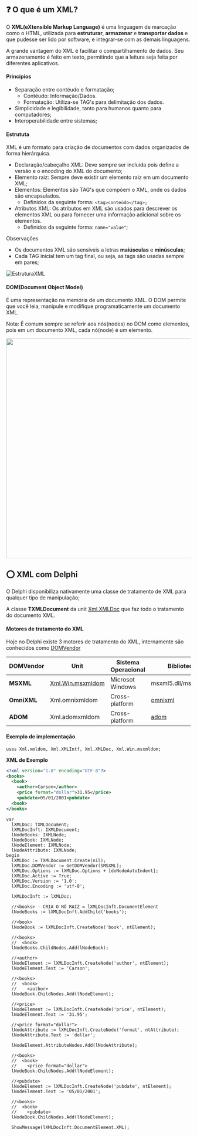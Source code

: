 ## ❓ O que é um XML?

O **XML(eXtensible Markup Language)** é uma linguagem de marcação como o HTML, utilizada para **estruturar**, **armazenar** e **transportar dados** e que pudesse ser lido por software, e integrar-se com as demais linguagens.

A grande vantagem do XML é facilitar o compartilhamento de dados. Seu armazenamento é feito em texto, permitindo que a leitura seja feita por diferentes aplicativos.

#### Princípios

* Separação entre contéudo e formatação;</br>
  * Contéudo: Informação/Dados.</br>
  * Formatação: Utiliza-se TAG's para delimitação dos dados.
* Simplicidade e legibilidade, tanto para humanos quanto para computadores;
* Interoperabilidade entre sistemas;

#### Estrututa

XML é um formato para criação de documentos com dados organizados de forma hierárquica.

* Declaração/cabeçalho XML: Deve sempre ser incluida pois define a versão e o encoding do XML do documento;
* Elemento raiz: Sempre deve existir um elemento raiz em um documento XML;
* Elementos: Elementos são TAG's que compõem o XML, onde os dados são encapsulados.
  * Definidos da seguinte forma: `<tag>conteúdo</tag>;`
* Atributos XML: Os atributos em XML são usados para descrever os elementos XML ou para fornecer uma informação adicional sobre os elementos.
  * Definidos da seguinte forma: `name="value"`;

Observações

* Os documentos XML são sensíveis a letras **maiúsculas** e **minúsculas**;
* Cada TAG inicial tem um tag final, ou seja, as tags são usadas sempre em pares;

![EstruturaXML](https://github.com/antoniojmsjr/Horse-XMLDoc/assets/20980984/9c92ee8c-9f28-43c5-ae71-069b04a593c0)

#### DOM(Document Object Model)

É uma representação na memória de um documento XML. O DOM permite que você leia, manipule e modifique programaticamente um documento XML.

Nota: É comum sempre se referir aos nós(nodes) no DOM como elementos, pois em um documento XML, cada nó(node) é um elemento.

<img loading="lazy" src="https://github.com/antoniojmsjr/Horse-XMLDoc/assets/20980984/c17e7c16-f4d5-4501-b247-8685ae927817" width="600" height="600"/>

## ⭕ XML com Delphi

O Delphi disponibiliza nativamente uma classe de tratamento de XML para qualquer tipo de manipulação;

A classe **TXMLDocument** da unit [Xml.XMLDoc](https://docwiki.embarcadero.com/Libraries/Alexandria/en/Xml.XMLDoc) que faz todo o tratamento do documento XML.

#### Motores de tratamento do XML

Hoje no Delphi existe 3 motores de tratamento do XML, internamente são conhecidos como [DOMVendor](https://docwiki.embarcadero.com/RADStudio/Alexandria/en/Using_the_Document_Object_Model)

| DOMVendor | Unit | Sistema Operacional | Biblioteca |
|---|---|---|---|
|**MSXML**|[Xml.Win.msxmldom](https://docwiki.embarcadero.com/Libraries/Alexandria/en/Xml.Win.msxmldom)| Microsot Windows |msxml5.dll/msxml6.dll|
|**OmniXML**|Xml.omnixmldom| Cross-platform |[omnixml](https://code.google.com/archive/p/omnixml/)|
|**ADOM**|Xml.adomxmldom| Cross-platform |[adom](https://www.philo.de/xml/downloads.shtml)|

#### Exemplo de implementação

```delphi
uses Xml.xmldom, Xml.XMLIntf, Xml.XMLDoc, Xml.Win.msxmldom;
```
**XML de Exemplo**

```xml
<?xml version="1.0" encoding="UTF-8"?>
<books>
  <book>
    <author>Carson</author>
    <price format="dollar">31.95</price>
    <pubdate>05/01/2001<pubdate>
  <book>
</books>
```

```delphi
var
  lXMLDoc: TXMLDocument;
  lXMLDocInft: IXMLDocument;
  lNodeBooks: IXMLNode;
  lNodeBook: IXMLNode;
  lNodeElement: IXMLNode;
  lNodeAttribute: IXMLNode;
begin
  lXMLDoc := TXMLDocument.Create(nil);
  lXMLDoc.DOMVendor := GetDOMVendor(SMSXML);
  lXMLDoc.Options := lXMLDoc.Options + [doNodeAutoIndent];
  lXMLDoc.Active := True;
  lXMLDoc.Version := '1.0';
  lXMLDoc.Encoding := 'utf-8';

  lXMLDocInft := lXMLDoc;

  //<books> - CRIA O NÓ RAIZ = lXMLDocInft.DocumentElement
  lNodeBooks := lXMLDocInft.AddChild('books');

  //<book>
  lNodeBook := lXMLDocInft.CreateNode('book', ntElement);

  //<books>
  //  <book>
  lNodeBooks.ChildNodes.Add(lNodeBook);

  //<author>
  lNodeElement := lXMLDocInft.CreateNode('author', ntElement);
  lNodeElement.Text := 'Carson';

  //<books>
  //  <book>
  //    <author>
  lNodeBook.ChildNodes.Add(lNodeElement);

  //<price>
  lNodeElement := lXMLDocInft.CreateNode('price', ntElement);
  lNodeElement.Text := '31.95';

  //<price format="dollar">
  lNodeAttribute := lXMLDocInft.CreateNode('format', ntAttribute);
  lNodeAttribute.Text := 'dollar';

  lNodeElement.AttributeNodes.Add(lNodeAttribute);

  //<books>
  //  <book>
  //    <price format="dollar">
  lNodeBook.ChildNodes.Add(lNodeElement);

  //<pubdate>
  lNodeElement := lXMLDocInft.CreateNode('pubdate', ntElement);
  lNodeElement.Text := '05/01/2001';

  //<books>
  //  <book>
  //    <pubdate>
  lNodeBook.ChildNodes.Add(lNodeElement);

  ShowMessage(lXMLDocInft.DocumentElement.XML);
```
